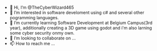 - 👋 Hi, I’m @TheCyberWizard465
- 👀 I’m interested in software develoment using c# and several other pogramming languages.
- 🌱 I’m currently learning Software Development at Belgium Campus(3rd year), additionally creating a 3D game using godot and i'm also larning some cyber security onmy own.
- 💞️ I’m looking to collaborate on ...
- 📫 How to reach me ...

<!---
TheCyberWizard465/TheCyberWizard465 is a ✨ special ✨ repository because its `README.md` (this file) appears on your GitHub profile.
You can click the Preview link to take a look at your changes.
--->
